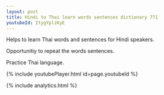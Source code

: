 ```yaml
---
layout: post
title: Hindi to Thai learn words sentences dictionary 771 
youtubeId: ItygYplzKyE
---
```

 
 
Helps to learn Thai words and sentences for Hindi speakers.

Opportunitiy to repeat the words sentences. 

Practice Thai language. 
 
{% include youtubePlayer.html id=page.youtubeId %}
 
 
{% include analytics.html %}